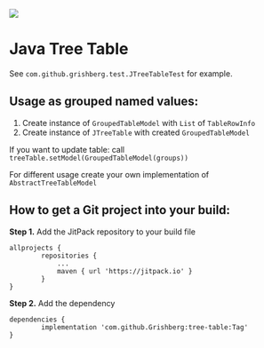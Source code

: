 [![](https://jitpack.io/v/Grishberg/tree-table.svg)](https://jitpack.io/#Grishberg/tree-table)

# Java Tree Table

See `com.github.grishberg.test.JTreeTableTest` for example.

## Usage as grouped named values:
1) Create instance of `GroupedTableModel` with `List` of `TableRowInfo`
2) Create instance of `JTreeTable` with created `GroupedTableModel`

If you want to update table: call `treeTable.setModel(GroupedTableModel(groups))`

For different usage create your own implementation of `AbstractTreeTableModel`


## How to get a Git project into your build:

**Step 1.** Add the JitPack repository to your build file
```
allprojects {
		repositories {
			...
			maven { url 'https://jitpack.io' }
		}
}
```

**Step 2.** Add the dependency
```
dependencies {
	    implementation 'com.github.Grishberg:tree-table:Tag'
}
```
